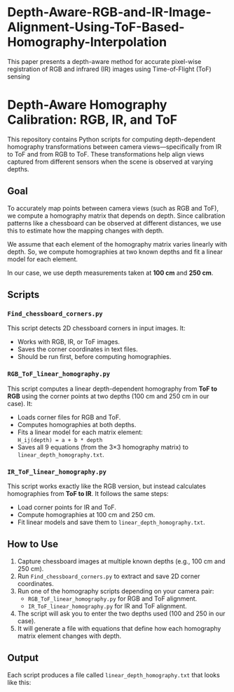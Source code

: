# Depth-Aware-RGB-and-IR-Image-Alignment-Using-ToF-Based-Homography-Interpolation
This paper presents a depth-aware method for accurate pixel-wise registration of RGB and infrared (IR) images using Time-of-Flight (ToF) sensing


# Depth-Aware Homography Calibration: RGB, IR, and ToF

This repository contains Python scripts for computing depth-dependent homography transformations between camera views—specifically from IR to ToF and from RGB to ToF. These transformations help align views captured from different sensors when the scene is observed at varying depths.

## Goal

To accurately map points between camera views (such as RGB and ToF), we compute a homography matrix that depends on depth. Since calibration patterns like a chessboard can be observed at different distances, we use this to estimate how the mapping changes with depth.

We assume that each element of the homography matrix varies linearly with depth. So, we compute homographies at two known depths and fit a linear model for each element.

In our case, we use depth measurements taken at **100 cm** and **250 cm**.

## Scripts

### `Find_chessboard_corners.py`
This script detects 2D chessboard corners in input images. It:
- Works with RGB, IR, or ToF images.
- Saves the corner coordinates in text files.
- Should be run first, before computing homographies.

### `RGB_ToF_linear_homography.py`
This script computes a linear depth-dependent homography from **ToF to RGB** using the corner points at two depths (100 cm and 250 cm in our case). It:
- Loads corner files for RGB and ToF.
- Computes homographies at both depths.
- Fits a linear model for each matrix element:  
  `H_ij(depth) = a + b * depth`
- Saves all 9 equations (from the 3×3 homography matrix) to `linear_depth_homography.txt`.

### `IR_ToF_linear_homography.py`
This script works exactly like the RGB version, but instead calculates homographies from **ToF to IR**. It follows the same steps:
- Load corner points for IR and ToF.
- Compute homographies at 100 cm and 250 cm.
- Fit linear models and save them to `linear_depth_homography.txt`.

## How to Use

1. Capture chessboard images at multiple known depths (e.g., 100 cm and 250 cm).
2. Run `Find_chessboard_corners.py` to extract and save 2D corner coordinates.
3. Run one of the homography scripts depending on your camera pair:
   - `RGB_ToF_linear_homography.py` for RGB and ToF alignment.
   - `IR_ToF_linear_homography.py` for IR and ToF alignment.
4. The script will ask you to enter the two depths used (100 and 250 in our case).
5. It will generate a file with equations that define how each homography matrix element changes with depth.

## Output

Each script produces a file called `linear_depth_homography.txt` that looks like this:
